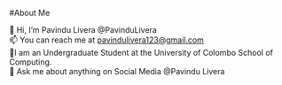 #About Me

👋 Hi, I’m Pavindu Livera @PavinduLivera </br>
📫 You can reach me at pavindulivera123@gmail.com </br>
🔭I am an Undergraduate Student at the University of Colombo School of Computing. </br>
💬 Ask me about anything on Social Media @Pavindu Livera 
<!---👀 I’m interested in JavaScript, React.js, Next.js, React Native and Flutter.
🌱 I’m currently Learning Web Development and Mobile Application Development.--->



<!---
PavinduLivera/PavinduLivera is a ✨ special ✨ repository because its `README.md` (this file) appears on your GitHub profile.
You can click the Preview link to take a look at your changes.
--->
